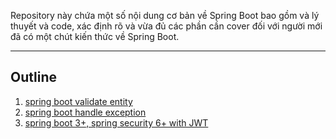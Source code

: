Repository này chứa một số nội dung cơ bản về Spring Boot bao gồm và lý thuyết và code, xác định rõ và vừa đủ các phần cần cover đối với người mới đã có một chút kiến thức về Spring Boot.
***
## Outline
1. [spring boot validate entity](./spring-validation)
2. [spring boot handle exception](./spring-exception-handling)
3. [spring boot 3+, spring security 6+ with JWT](./spring-security)